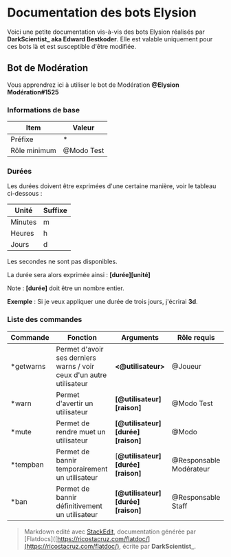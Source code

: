 Documentation des bots Elysion
=======
Voici une petite documentation vis-à-vis des bots Elysion réalisés par **DarkScientist_ aka Edward Bestkoder**. Elle est valable uniquement pour ces bots là et est susceptible d'être modifiée.

## Bot de Modération
Vous apprendrez ici à utiliser le bot de Modération **@Elysion Modération#1525**

### Informations de base

|Item|Valeur  |
|--|--|
|Préfixe  |*  |
|Rôle minimum|@Modo Test  |

### Durées
Les durées doivent être exprimées d'une certaine manière, voir le tableau ci-dessous :

|Unité|Suffixe  |
|--|--|
|Minutes|m|
|Heures|h|
|Jours|d|

Les secondes ne sont pas disponibles.

La durée sera alors exprimée ainsi : <strong>[durée][unité]</strong>

Note : <strong>[durée]</strong> doit être un nombre entier.

**Exemple** : Si je veux appliquer une durée de trois jours, j'écrirai **3d**.

### Liste des commandes
|Commande|Fonction  |Arguments|Rôle requis|
|--|--|--|--|
|*getwarns|Permet d'avoir ses derniers warns / voir ceux d'un autre utilisateur|<strong><@utilisateur></strong>|@Joueur|
|*warn  |Permet d'avertir un utilisateur  |<strong>[@utilisateur] [raison]</strong>|@Modo Test|
|*mute|Permet de rendre muet un utilisateur|<strong>[@utilisateur] [durée] [raison]</strong>|@Modo|
|*tempban|Permet de bannir temporairement un utilisateur|[<strong>@utilisateur][durée][raison]</strong>|@Responsable Modérateur|
|*ban|Permet de bannir définitivement un utilisateur|<strong>[@utilisateur] [durée] [raison]</strong>|@Responsable Staff|


> Markdown edité avec [StackEdit](https://stackedit.io/), documentation générée par [Flatdocs]([https://ricostacruz.com/flatdoc/](https://ricostacruz.com/flatdoc/), écrite par **DarkScientist_**.
